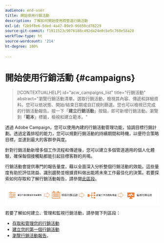 ```yaml
---
audience: end-user
title: 開始使用行銷活動
description: 了解如何開始使用跨管道行銷活動
exl-id: f2b9f8e6-5ded-4a47-89e9-96650cd78229
source-git-commit: f1911523c9076188c492da24e0cbe5c760e58a28
workflow-type: ht
source-wordcount: '214'
ht-degree: 100%

---
```


# 開始使用行銷活動 {#campaigns}

>[!CONTEXTUALHELP]
>id="acw_campaigns_list"
>title="行銷活動"
>abstract="瀏覽行銷活動清單。選取行銷活動，檢視其內容、傳遞和詳細資料。您可以依狀態、開始/結束日期或自訂規則篩選。您也可以檢視已完成的行銷活動報告。按一下「**建立行銷活動**」按鈕，即可新增行銷活動。瀏覽到「**範本**」標籤，檢視和建立範本。"

透過 Adobe Campaign，您可以使用內建的行銷活動管理功能，協調目標行銷計劃。透過定義排程的能力，您可以規劃行銷活動的持續期間和時機，以便符合策略目標，並達到最大的客群參與度。

針對行銷活動新增多個工作流程和傳遞後，您可以建立多個管道適用的個人化體驗，確保每個接觸點都能引起目標客群的共鳴。

行銷活動會提供專門的報告量度，藉以全面深入分析整個行銷活動的效能。這些量度有助於評估效益、識別趨勢並根據資料做出能將未來工作最佳化的決策。若要探索如何存取和了解行銷活動報告，請參閱[此區段](../reporting/campaign-reports.md)。

![描繪行銷活動流程的圖表，包括工作流程及傳遞](assets/campaign-flow.png)

若要了解如何建立、管理和監視行銷活動，請參閱下列區段：

* [存取和管理您的行銷活動](manage-campaigns.md)
* [建立您的第一個行銷活動](create-campaigns.md)
* [瀏覽行銷活動報告](../reporting/campaign-reports.md)。